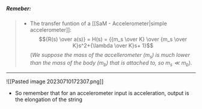 ##### ***Remeber***:

> - The transfer funtion of a [[SaM - Accelerometer|simple accelerometer]]:$${R(s) \over a(s)} = H(s) =  {{m_s \over K} \over {m_s \over K}s^2+{\lambda \over K}s+ 1}$$(*We suppose the mass of the accellerometer $(m_s)$ is much lower than the mass of the body $(m_b)$ that is attached to, so $m_s \ll m_b$*).

---

![[Pasted image 20230710172307.png]]
- So remember that for an accelerometer input is acceleration, output is the elongation of the string